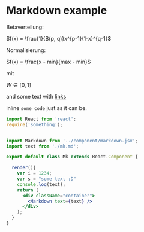 # Markdown example

Betaverteilung:

$f(x) = \frac{1}{B(p, q)}x^{p-1}(1-x)^{q-1}$

Normalisierung:

$f(x) = \frac{x - min}{max - min}$

mit

$W \in [0, 1]$

and some text with [links](http://www.syndesi.de)

inline `some code` just as it can be.



```jsx
import React from 'react';
require('something');


import Markdown from '../component/markdown.jsx';
import text from './mk.md';

export default class Mk extends React.Component {

  render(){
    var i = 1234;
    var s = "some text :D"
    console.log(text);
    return (
      <div className="container">
        <Markdown text={text} />
      </div>
    );
  }
}
```
